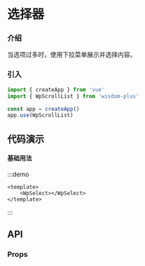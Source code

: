 # 选择器

### 介绍

当选项过多时，使用下拉菜单展示并选择内容。

### 引入

```js
import { createApp } from 'vue'
import { WpScrollList } from 'wisdom-plus'

const app = createApp()
app.use(WpScrollList)
```

## 代码演示

#### 基础用法

:::demo
```vue
<template>
    <WpSelect></WpSelect>
</template>
```
:::

## API

### Props
